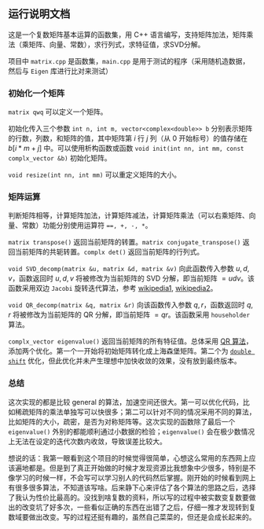 ## 运行说明文档

这是一个复数矩阵基本运算的函数集，用 C++ 语言编写，支持矩阵加法，矩阵乘法（乘矩阵、向量、常数），求行列式，求特征值，求SVD分解。

项目中 `matrix.cpp` 是函数集，`main.cpp` 是用于测试的程序（采用随机造数据，然后与 `Eigen` 库进行比对来测试）

### 初始化一个矩阵

`matrix qwq` 可以定义一个矩阵。

初始化传入三个参数 `int n, int m, vector<complex<double>> b` 分别表示矩阵的行数，列数，和矩阵的值，其中矩阵第 $i$ 行 $j$ 列（从 $0$ 开始标号）的值存储在 $b[i*m+j]$ 中。可以使用析构函数或函数 `void init(int nn, int mm, const complx_vector &b)` 初始化矩阵。

`void resize(int nn, int mm)` 可以重定义矩阵的大小。 

### 矩阵运算

判断矩阵相等，计算矩阵加法，计算矩阵减法，计算矩阵乘法（可以右乘矩阵、向量、常数）功能分别使用运算符 `==, +, -, *`。

`matrix transpose()` 返回当前矩阵的转置。`matrix conjugate_transpose()` 返回当前矩阵的共轭转置。`complx det()` 返回当前矩阵的行列式。

`void SVD_decomp(matrix &u, matrix &d, matrix &v)` 向此函数传入参数 $u,d,v$，函数返回时 $u,d,v$ 将被修改为当前矩阵的 SVD 分解，即当前矩阵 $=udv$。该函数采用双边 `Jacobi` 旋转迭代算法，参考 [wikipedia1](https://en.wikipedia.org/wiki/Jacobi_eigenvalue_algorithm), [wikipedia2](https://en.wikipedia.org/wiki/Jacobi_method_for_complex_Hermitian_matrices)。

`void QR_decomp(matrix &q, matrix &r)` 向该函数传入参数 $q,r$，函数返回时 $q,r$ 将被修改为当前矩阵的 QR 分解，即当前矩阵 $=qr$。该函数采用 `householder` 算法。

`complx_vector eigenvalue()` 返回当前矩阵的所有特征值。总体采用 [QR 算法](https://en.wikipedia.org/wiki/QR_algorithm)，添加两个优化。第一个一开始将初始矩阵转化成上海森堡矩阵。第二个为 [`double shift`](https://web.stanford.edu/class/cme335/lecture5) 优化，但此优化并未产生理想中加快收敛的效果，没有放到最终版本。

### 总结

这次实现的都是比较 general 的算法，加速空间还很大。第一可以优化代码，比如稀疏矩阵的乘法单独写可以快很多；第二可以针对不同的情况采用不同的算法，比如矩阵的大小，疏密，是否为对称矩阵等。这次实现的函数除了最后一个 `eigenvalue()` 外别的都能顺利通过小数据的检验；`eigenvalue()` 会在极少数情况上无法在设定的迭代次数内收敛，导致误差比较大。

想说的话：我第一眼看到这个项目的时候觉得很简单，心想这么常用的东西网上应该遍地都是。但是到了真正开始做的时候才发现资源比我想象中少很多，特别是不像学习的时候一样，不会写可以学习别人的代码然后掌握。刚开始的时候看到网上有很多很多算法，不知道该写啥。后来静下心来评估了各个算法的思路之后，选择了我认为性价比最高的。没找到啥复数的资料，所以写的过程中被实数变复数要做出的改变坑了好多次，一些看似正确的东西在出错了之后，仔细一推才发现转到复数域要做出改变。写的过程还挺有趣的，虽然自己菜菜的，但还是会成长起来的。